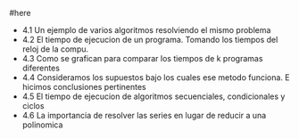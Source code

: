 #here
- 4.1 Un ejemplo de varios algoritmos resolviendo el mismo problema
- 4.2 El tiempo de ejecucion de un programa. Tomando los tiempos del reloj de la compu.
- 4.3 Como se grafican para comparar los tiempos de k programas diferentes
- 4.4 Consideramos los supuestos bajo los cuales ese metodo funciona. E hicimos conclusiones pertinentes
- 4.5 El tiempo de ejecucion de algoritmos secuenciales, condicionales y ciclos
- 4.6 La importancia de resolver las series en lugar de reducir a una polinomica
